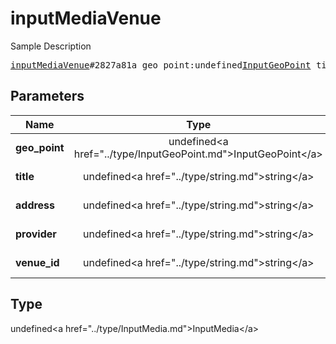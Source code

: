 # inputMediaVenue

Sample Description

<pre>
<a href="../constructor/inputMediaVenue.md">inputMediaVenue</a>#2827a81a geo_point:undefined<a href="../type/InputGeoPoint.md">InputGeoPoint</a> title:undefined<a href="../type/string.md">string</a> address:undefined<a href="../type/string.md">string</a> provider:undefined<a href="../type/string.md">string</a> venue_id:undefined<a href="../type/string.md">string</a> = undefined<a href="../type/InputMedia.md">InputMedia</a>;
</pre>

## Parameters

| Name | Type | Description |
|------|:----:|-------------|
| **geo_point** | undefined&lt;a href=&#34;../type/InputGeoPoint.md&#34;&gt;InputGeoPoint&lt;/a&gt; | Param description |
| **title** | undefined&lt;a href=&#34;../type/string.md&#34;&gt;string&lt;/a&gt; | Param description |
| **address** | undefined&lt;a href=&#34;../type/string.md&#34;&gt;string&lt;/a&gt; | Param description |
| **provider** | undefined&lt;a href=&#34;../type/string.md&#34;&gt;string&lt;/a&gt; | Param description |
| **venue_id** | undefined&lt;a href=&#34;../type/string.md&#34;&gt;string&lt;/a&gt; | Param description |

## Type

undefined&lt;a href=&#34;../type/InputMedia.md&#34;&gt;InputMedia&lt;/a&gt;

